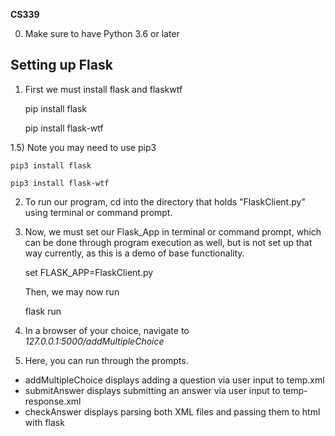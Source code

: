 **CS339**

0) Make sure to have Python 3.6 or later

## Setting up Flask

1) First we must install flask and flaskwtf
	

    pip install flask
    
    pip install flask-wtf

1.5) Note you may need to use pip3

    pip3 install flask

    pip3 install flask-wtf

2) To run our program, cd into the directory that holds "FlaskClient.py" using terminal or command prompt. 
3) Now, we must set our Flask_App in terminal or command prompt, which can be done through program execution as well, but is not set up that way currently, as this is a demo of base functionality.

    set FLASK_APP=FlaskClient.py
	
	Then, we may now run
	
    flask run
4) In a browser of your choice, navigate to *127.0.0.1:5000/addMultipleChoice*
5) Here, you can run through the prompts.

 - addMultipleChoice displays adding a question via user input to temp.xml
 - submitAnswer displays submitting an answer via user input to temp-response.xml
 - checkAnswer displays parsing both XML files and passing them to html with flask

